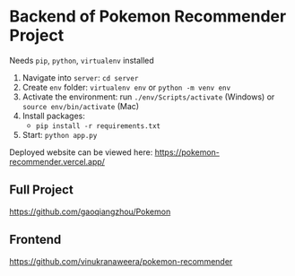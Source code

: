 # Backend of Pokemon Recommender Project

Needs `pip`, `python`, `virtualenv` installed

1. Navigate into `server`: `cd server`
2. Create `env` folder: `virtualenv env` or `python -m venv env`
3. Activate the environment: run `./env/Scripts/activate` (Windows) or `source env/bin/activate` (Mac)
4. Install packages:
   - `pip install -r requirements.txt`
5. Start: `python app.py`

Deployed website can be viewed here: https://pokemon-recommender.vercel.app/

## Full Project

https://github.com/gaoqiangzhou/Pokemon

## Frontend

https://github.com/vinukranaweera/pokemon-recommender
